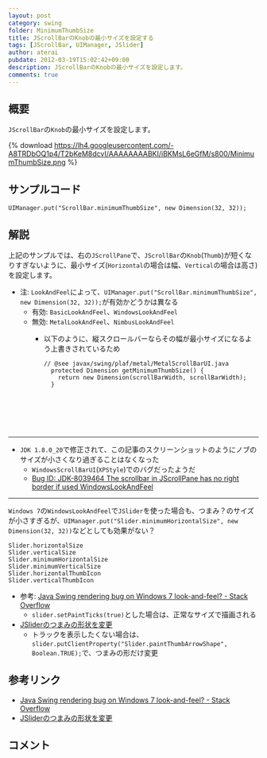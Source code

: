 ```yaml
---
layout: post
category: swing
folder: MinimumThumbSize
title: JScrollBarのKnobの最小サイズを設定する
tags: [JScrollBar, UIManager, JSlider]
author: aterai
pubdate: 2012-03-19T15:02:42+09:00
description: JScrollBarのKnobの最小サイズを設定します。
comments: true
---
```

## 概要
`JScrollBar`の`Knob`の最小サイズを設定します。

{% download https://lh4.googleusercontent.com/-A8TRDbOQ1p4/T2bKeM8dcvI/AAAAAAAABKI/iBKMsL6eGfM/s800/MinimumThumbSize.png %}

## サンプルコード
<pre class="prettyprint"><code>UIManager.put("ScrollBar.minimumThumbSize", new Dimension(32, 32));
</code></pre>

## 解説
上記のサンプルでは、右の`JScrollPane`で、`JScrollBar`の`Knob`(`Thumb`)が短くなりすぎないように、最小サイズ(`Horizontal`の場合は幅、`Vertical`の場合は高さ)を設定します。

- 注: `LookAndFeel`によって、`UIManager.put("ScrollBar.minimumThumbSize", new Dimension(32, 32));`が有効かどうかは異なる
    - 有効: `BasicLookAndFeel`、`WindowsLookAndFeel`
    - 無効: `MetalLookAndFeel`、`NimbusLookAndFeel`
        - 以下のように、縦スクロールバーならその幅が最小サイズになるよう上書きされているため
            
            <pre class="prettyprint"><code>// @see javax/swing/plaf/metal/MetalScrollBarUI.java
            protected Dimension getMinimumThumbSize() {
              return new Dimension(scrollBarWidth, scrollBarWidth);
            }
</code></pre>

<!-- dummy comment line for breaking list -->
- - - -
- `JDK 1.8.0_20`で修正されて、この記事のスクリーンショットのようにノブのサイズが小さくなり過ぎることはなくなった
    - `WindowsScrollBarUI`(`XPStyle`)でのバグだったようだ
    - [Bug ID: JDK-8039464 The scrollbar in JScrollPane has no right border if used WindowsLookAndFeel](http://bugs.java.com/view_bug.do?bug_id=8039464)

<!-- dummy comment line for breaking list -->

- - - -
`Windows 7`の`WindowsLookAndFeel`で`JSlider`を使った場合も、つまみ？のサイズが小さすぎるが、`UIManager.put("Slider.minimumHorizontalSize", new Dimension(32, 32))`などとしても効果がない？

	Slider.horizontalSize
	Slider.verticalSize
	Slider.minimumHorizontalSize
	Slider.minimumVerticalSize
	Slider.horizontalThumbIcon
	Slider.verticalThumbIcon

- 参考: [Java Swing rendering bug on Windows 7 look-and-feel? - Stack Overflow](http://stackoverflow.com/questions/2754306/java-swing-rendering-bug-on-windows-7-look-and-feel)
    - `slider.setPaintTicks(true)`とした場合は、正常なサイズで描画される
- [JSliderのつまみの形状を変更](http://ateraimemo.com/Swing/ThumbArrowShape.html)
    - トラックを表示したくない場合は、`slider.putClientProperty("Slider.paintThumbArrowShape", Boolean.TRUE);`で、つまみの形だけ変更

<!-- dummy comment line for breaking list -->

## 参考リンク
- [Java Swing rendering bug on Windows 7 look-and-feel? - Stack Overflow](http://stackoverflow.com/questions/2754306/java-swing-rendering-bug-on-windows-7-look-and-feel)
- [JSliderのつまみの形状を変更](http://ateraimemo.com/Swing/ThumbArrowShape.html)

<!-- dummy comment line for breaking list -->

## コメント
